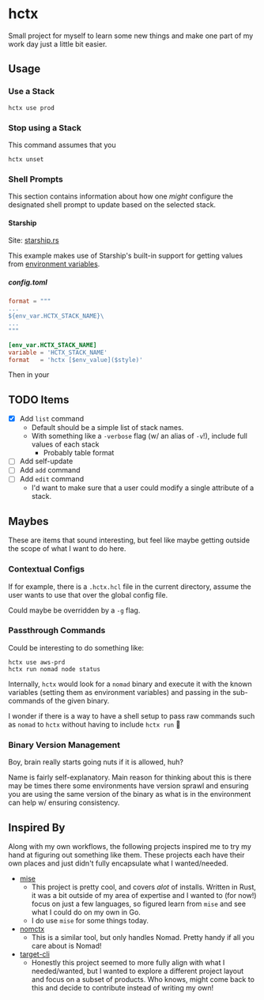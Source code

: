 # hctx

Small project for myself to learn some new things and make one
part of my work day just a little bit easier.

## Usage

### Use a Stack

```shell
hctx use prod
```

### Stop using a Stack

This command assumes that you 

```shell
hctx unset
```


### Shell Prompts

This section contains information about how one _might_ configure the
designated shell prompt to update based on the selected stack.

#### Starship

Site: [starship.rs](https://starship.rs)

This example makes use of Starship's built-in support
for getting values from [environment variables](https://starship.rs/config/#environment-variable).

##### config.toml

```toml
format = """
...
${env_var.HCTX_STACK_NAME}\
...
"""

[env_var.HCTX_STACK_NAME]
variable = 'HCTX_STACK_NAME'
format   = 'hctx [$env_value]($style)'
```

Then in your 

## TODO Items

- [x] Add `list` command
  - Default should be a simple list of stack names.
  - With something like a `-verbose` flag (w/ an alias of `-v`!), include full values of each stack
    - Probably table format
- [ ] Add self-update
- [ ] Add `add` command
- [ ] Add `edit` command
  - I'd want to make sure that a user could modify a single attribute of a stack.


## Maybes

These are items that sound interesting, but feel like maybe getting
outside the scope of what I want to do here.

### Contextual Configs

If for example, there is a `.hctx.hcl` file in the current directory,
assume the user wants to use that over the global config file.

Could maybe be overridden by a `-g` flag.

### Passthrough Commands

Could be interesting to do something like:

```shell
hctx use aws-prd
hctx run nomad node status
```

Internally, `hctx` would look for a `nomad` binary and execute it
with the known variables (setting them as environment variables) and
passing in the sub-commands of the given binary.

I wonder if there is a way to have a shell setup to pass raw commands
such as `nomad` to `hctx` without having to include `hctx run` :eyes:

### Binary Version Management

Boy, brain really starts going nuts if it is allowed, huh?

Name is fairly self-explanatory. Main reason for thinking about this is
there may be times there some environments have version sprawl and
ensuring you are using the same version of the binary as what is in
the environment can help w/ ensuring consistency.

## Inspired By

Along with my own workflows, the following projects inspired me to try
my hand at figuring out something like them. These projects
each have their own places and just didn't fully encapsulate
what I wanted/needed.

- [mise](https://github.com/jdx/mise)
  - This project is pretty cool, and covers _alot_ of installs. Written in Rust,
    it was a bit outside of my area of expertise and I wanted to (for now!)
    focus on just a few languages, so figured learn from `mise` and
    see what I could do on my own in Go.
  - I do use `mise` for some things today.
- [nomctx](https://github.com/mr-karan/nomctx)
  - This is a similar tool, but only handles Nomad. Pretty handy if all you care about is Nomad!
- [target-cli](https://github.com/devops-rob/target-cli)
  - Honestly this project seemed to more fully align with what I needed/wanted,
    but I wanted to explore a different project layout and focus on a subset of products.
    Who knows, might come back to this and decide to contribute instead of writing my own!